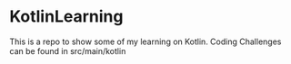 # KotlinLearning
This is a repo to show some of my learning 
on Kotlin. Coding Challenges can be found
in src/main/kotlin
